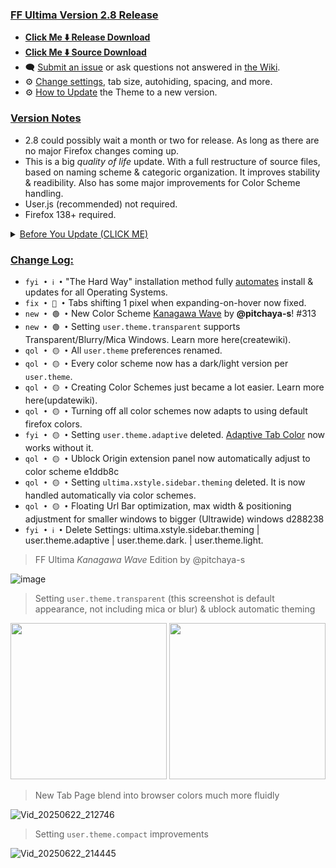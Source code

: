 ### <ins> FF Ultima Version 2.8 Release
- **[Click Me ⬇️ Release Download](https://github.com/soulhotel/FF-ULTIMA/releases/download/2.8/ffultima2.8.zip)**
- **[Click Me ⬇️ Source Download](https://github.com/soulhotel/FF-ULTIMA/archive/refs/heads/main.zip)**
- 🗨️ [Submit an issue](https://github.com/soulhotel/FF-ULTIMA/issues/new/choose) or ask questions not answered in [the Wiki](https://github.com/soulhotel/FF-ULTIMA/wiki).
- ⚙️ [Change settings](https://github.com/soulhotel/FF-ULTIMA/wiki/Settings), tab size, autohiding, spacing, and more.
- ⚙️ [How to Update](https://github.com/soulhotel/FF-ULTIMA/wiki/How-to-Update-the-Theme) the Theme to a new version.
  
### <ins> Version Notes
- 2.8 could possibly wait a month or two for release. As long as there are no major Firefox changes coming up.
- This is a big *quality of life* update. With a full restructure of source files, based on naming scheme & categoric organization. It improves stability & readibility. Also has some major improvements for Color Scheme handling.
- User.js (recommended) not required.
- Firefox 138+ required.
<!--
- User.js required.
- User.js not required.
- User.js (recommended) not required.
-->

<details><summary><ins>Before You Update (CLICK ME)</summary>

>

- Returning Users: The settings below have been renamed... Updating is fine without deleting these, but to avoid confusion... You should remove them from your list of options. Here's how:

<img src="https://github.com/user-attachments/assets/68f4b89d-c5bd-401c-b0b4-8a372b1b5e9c" width="60%" /> <img src="https://github.com/user-attachments/assets/5dfaa05b-d838-4f5b-9883-148708ba714a" width="38%" />

</details>




### <ins> Change Log:
- `fyi • ℹ️ •` "The Hard Way" installation method fully [automates](https://github.com/soulhotel/git-userChrome) install & updates for all Operating Systems.
- `fix • 🔴 •` Tabs shifting 1 pixel when expanding-on-hover now fixed.
- `new • 🟢 •` New Color Scheme [Kanagawa Wave]() by **@pitchaya-s**! #313
- `new • 🟢 •` Setting `user.theme.transparent` supports Transparent/Blurry/Mica Windows. Learn more here(createwiki).
- `qol • 🟡 •` All `user.theme` preferences renamed.
- `qol • 🟡 •` Every color scheme now has a dark/light version per `user.theme`.
- `qol • 🟡 •` Creating Color Schemes just became a lot easier. Learn more here(updatewiki).
- `qol • 🟡 •` Turning off all color schemes now adapts to using default firefox colors.
- `fyi • 🟡 •` Setting `user.theme.adaptive` deleted. [Adaptive Tab Color](https://github.com/soulhotel/FF-ULTIMA/wiki/Adaptive-Tab-Color-Configuration) now works without it.
- `qol • 🟡 •` Ublock Origin extension panel now automatically adjust to color scheme e1ddb8c
- `qol • 🟡 •` Setting `ultima.xstyle.sidebar.theming` deleted. It is now handled automatically via color schemes.
- `qol • 🟡 •` Floating Url Bar optimization, max width & positioning adjustment for smaller windows to bigger (Ultrawide) windows d288238
- `fyi • ℹ️ •` Delete Settings: ultima.xstyle.sidebar.theming | user.theme.adaptive | user.theme.dark. | user.theme.light.
<!--
`fyi • ℹ️ •` 
`fix • 🔴 •` 
`new • 🟢 •` 
`qol • 🟡 •` 
`wip • ℹ️ •` 
-->

> FF Ultima *Kanagawa Wave* Edition by @pitchaya-s

![image](https://github.com/user-attachments/assets/748ab6bb-b2c9-421e-abf7-4a05415eb198)

> Setting `user.theme.transparent` (this screenshot is default appearance, not including mica or blur) & ublock automatic theming 

<img src="https://github.com/user-attachments/assets/161e4fb5-610a-42dc-9b61-dc16f554e32f" height="250px" /> <img src="https://github.com/user-attachments/assets/c51b8cdd-d519-4233-8429-c20d98726131" height="250px" />

> New Tab Page blend into browser colors much more fluidly

![Vid_20250622_212746](https://github.com/user-attachments/assets/19db13e5-b785-4018-a947-dd50ce30148f)

> Setting `user.theme.compact` improvements

![Vid_20250622_214445](https://github.com/user-attachments/assets/0457c8ac-16c3-4e87-a4a3-03a845b5dd3a)

